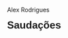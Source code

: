 Alex Rodrigues

<style>
  @keyframes blink {
    0%, 100% {
      opacity: 1;
    }
    50% {
      opacity: 0.5;
    }
  }

  .blinking {
    font-family: 'Arial', sans-serif;
    font-weight: bold;
    font-size: 24px;
    animation: blink 2s infinite;
  }
</style>

<p><span class="blinking">Saudações</span></p>

